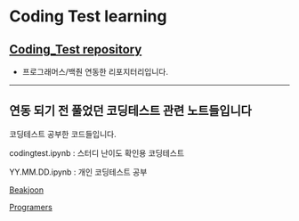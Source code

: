 # Coding Test learning


  ## [Coding_Test repository](https://github.com/parking-place/Coding_Test)

- 프로그래머스/백줜 연동한 리포지터리입니다.


--------------------------------------------------
  연동 되기 전 풀었던 코딩테스트 관련 노트들입니다
--------------------------------------------------

코딩테스트 공부한 코드들입니다.

codingtest.ipynb : 스터디 난이도 확인용 코딩테스트

YY.MM.DD.ipynb : 개인 코딩테스트 공부

[Beakjoon](./Baekjoon/)

[Programers](./Programers/)
